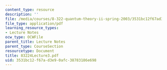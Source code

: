 ```yaml
---
content_type: resource
description: ''
file: /media/courses/8-322-quantum-theory-ii-spring-2003/3531bc12f67ad3e90afc38783186e698_83224Lecture3.pdf
file_type: application/pdf
learning_resource_types:
- Lecture Notes
ocw_type: OCWFile
parent_title: Lecture Notes
parent_type: CourseSection
resourcetype: Document
title: 83224Lecture3.pdf
uid: 3531bc12-f67a-d3e9-0afc-38783186e698
---
```

